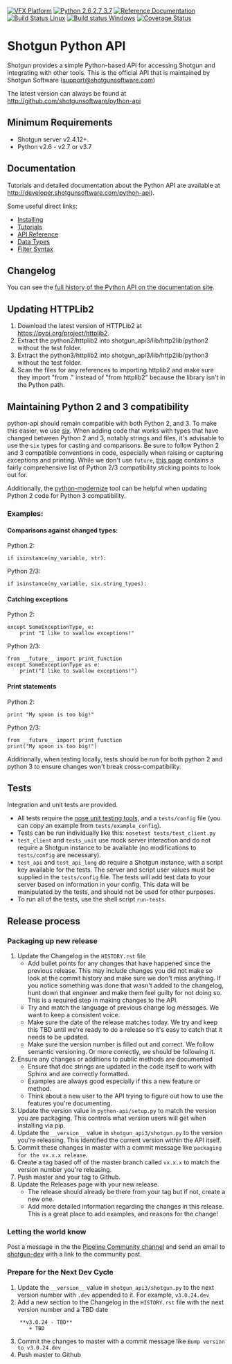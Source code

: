 [![VFX Platform](https://img.shields.io/badge/vfxplatform-2020-blue.svg)](http://www.vfxplatform.com/)
[![Python 2.6 2.7 3.7](https://img.shields.io/badge/python-2.6%20%7C%202.7%20%7C%203.7-blue.svg)](https://www.python.org/)
[![Reference Documentation](http://img.shields.io/badge/doc-reference-blue.svg)](http://developer.shotgunsoftware.com/python-api)
[![Build Status Linux](https://secure.travis-ci.org/shotgunsoftware/python-api.svg?branch=master)](http://travis-ci.org/shotgunsoftware/python-api)
[![Build status Windows](https://ci.appveyor.com/api/projects/status/slvw7u4jatvdly98/branch/master?svg=true
)](https://ci.appveyor.com/project/jfboismenu/python-api/branch/master)
[![Coverage Status](https://coveralls.io/repos/github/shotgunsoftware/python-api/badge.svg?branch=master)](https://coveralls.io/github/shotgunsoftware/python-api?branch=master)

# Shotgun Python API

Shotgun provides a simple Python-based API for accessing Shotgun and integrating with other tools. This is the official API that is maintained by Shotgun Software (support@shotgunsoftware.com)

The latest version can always be found at http://github.com/shotgunsoftware/python-api

## Minimum Requirements

* Shotgun server v2.4.12+.
* Python v2.6 - v2.7 or v3.7

## Documentation
Tutorials and detailed documentation about the Python API are available at http://developer.shotgunsoftware.com/python-api).

Some useful direct links:

* [Installing](http://developer.shotgunsoftware.com/python-api/installation.html)
* [Tutorials](http://developer.shotgunsoftware.com/python-api/cookbook/tutorials.html)
* [API Reference](http://developer.shotgunsoftware.com/python-api/reference.html)
* [Data Types](http://developer.shotgunsoftware.com/python-api/reference.html#data-types)
* [Filter Syntax](http://developer.shotgunsoftware.com/python-api/reference.html#filter-syntax)

## Changelog

You can see the [full history of the Python API on the documentation site](http://developer.shotgunsoftware.com/python-api/changelog.html).

## Updating HTTPLib2

1. Download the latest version of HTTPLib2 at https://pypi.org/project/httplib2.
2. Extract the python2/httplib2 into shotgun_api3/lib/http2lib/python2 without the test folder.
3. Extract the python3/httplib2 into shotgun_api3/lib/http2lib/python3 without the test folder.
4. Scan the files for any references to importing httplib2 and make sure they import "from ." instead of "from httplib2" because the library isn't in the Python path.

## Maintaining Python 2 and 3 compatibility

python-api should remain compatible with both Python 2, and 3.  To make this easier, we use [six](https://six.readthedocs.io/).  When adding code that works with types that have changed between Python 2 and 3, notably strings and files, it's advisable to use the `six` types for casting and comparisons. Be sure to follow Python 2 and 3 compatible conventions in code, especially when raising or capturing exceptions and printing. While we don't use `future`, [this page](https://python-future.org/compatible_idioms.html) contains a fairly comprehensive list of Python 2/3 compatibility sticking points to look out for.

Additionally, the [python-modernize](https://python-modernize.readthedocs.io/en/latest/) tool can be helpful when updating Python 2 code for Python 3 compatibility.

### Examples:

#### Comparisons against changed types:

Python 2:

```
if isinstance(my_variable, str):
```

Python 2/3:

```
if isinstance(my_variable, six.string_types):
```

#### Catching exceptions

Python 2:

```
except SomeExceptionType, e:
    print "I like to swallow exceptions!"
```

Python 2/3:

```
from __future__ import print_function
except SomeExceptionType as e:
    print("I like to swallow exceptions!")
```

#### Print statements

Python 2:

```
print "My spoon is too big!"
```

Python 2/3:

```
from __future__ import print_function
print("My spoon is too big!")
```


Additionally, when testing locally, tests should be run for both python 2 and python 3 to ensure changes won't break cross-compatibility.

## Tests

Integration and unit tests are provided.

- All tests require the [nose unit testing tools](http://nose.readthedocs.org), and a `tests/config` file (you can copy an example from `tests/example_config`).
- Tests can be run individually like this: `nosetest tests/test_client.py`
- `test_client` and `tests_unit` use mock server interaction and do not require a Shotgun instance to be available (no modifications to `tests/config` are necessary).
- `test_api` and `test_api_long` *do* require a Shotgun instance, with a script key available for the tests. The server and script user values must be supplied in the `tests/config` file. The tests will add test data to your server based on information in your config. This data will be manipulated by the tests, and should not be used for other purposes.
- To run all of the tests, use the shell script `run-tests`.

## Release process

### Packaging up new release

1) Update the Changelog in the `HISTORY.rst` file
    - Add bullet points for any changes that have happened since the previous release. This may include changes you did not make so look at the commit history and make sure we don't miss anything. If you notice something was done that wasn't added to the changelog, hunt down that engineer and make them feel guilty for not doing so. This is a required step in making changes to the API.
    - Try and match the language of previous change log messages. We want to keep a consistent voice.
    - Make sure the date of the release matches today. We try and keep this TBD until we're ready to do a release so it's easy to catch that it needs to be updated.
    - Make sure the version number is filled out and correct. We follow semantic versioning. Or more correctly, we should be following it.
2) Ensure any changes or additions to public methods are documented
    - Ensure that doc strings are updated in the code itself to work with Sphinx and are correctly formatted.
    - Examples are always good especially if this a new feature or method.
    - Think about a new user to the API trying to figure out how to use the features you're documenting.
3) Update the version value in `python-api/setup.py`  to match the version you are packaging. This controls what version users will get when installing via pip.
4) Update the `__version__` value in `shotgun_api3/shotgun.py` to the version you're releasing. This identified the current version within the API itself.
5) Commit these changes in master with a commit message like `packaging for the vx.x.x release`.
6) Create a tag based off of the master branch called `vx.x.x` to match the version number you're releasing.
7) Push master and your tag to Github.
8) Update the Releases page with your new release.
    - The release should already be there from your tag but if not, create a new one.
    - Add more detailed information regarding the changes in this release. This is a great place to add examples, and reasons for the change!

### Letting the world know
Post a message in the the [Pipeline Community channel](https://community.shotgunsoftware.com/c/pipeline) and send an email to [shotgun-dev](https://groups.google.com/a/shotgunsoftware.com/forum/#!forum/shotgun-dev) with a link to the community post.

### Prepare for the Next Dev Cycle
1) Update the `__version__` value in `shotgun_api3/shotgun.py` to the next version number with `.dev` appended to it. For example, `v3.0.24.dev`
2) Add a new section to the Changelog in the `HISTORY.rst` file with the next version number and a TBD date
```
    **v3.0.24 - TBD**
       + TBD
```
3) Commit the changes to master with a commit message like `Bump version to v3.0.24.dev`
4) Push master to Github
